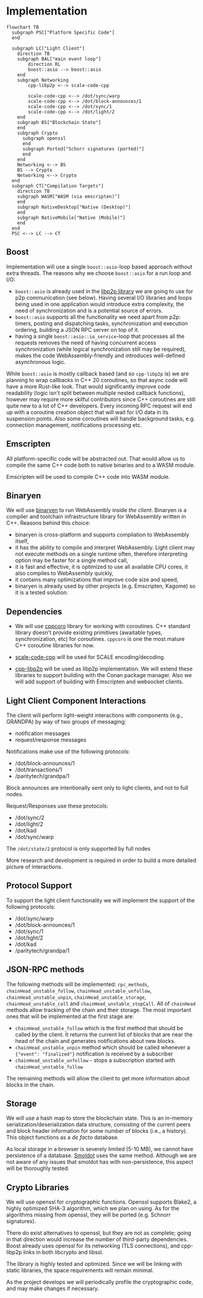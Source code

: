 # Implementation

```mermaid
flowchart TB
  subgraph PSC["Platform Specific Code"]
  end

  subgraph LC["Light Client"]
    direction TB
    subgraph BAL["main event loop"]
        direction RL
        boost::asio --> boost::asio
    end
    subgraph Networking
        cpp-libp2p <--> scale-code-cpp

        scale-code-cpp <--> /dot/sync/warp
        scale-code-cpp <--> /dot/block-announces/1
        scale-code-cpp <--> /dot/sync/1
        scale-code-cpp <--> /dot/light/2
    end
    subgraph BS["Blockchain State"]
    end
    subgraph Crypto
      subgraph openssl
      end
      subgraph Ported["Schorr signatures (ported)"]
      end
    end
    Networking <--> BS
    BS --> Crypto
    Networking <--> Crypto
  end
  subgraph CT["Compilation Targets"]
    direction TB
    subgraph WASM["WASM (via emscripten)"]
    end
    subgraph NativeDesktop["Native (Desktop)"]
    end
    subgraph NativeMobile["Native (Mobile)"]
    end
  end
  PSC <--> LC --> CT
```

## Boost

Implementation will use a single `boost::asio`-loop based approach without extra threads. The reasons why we choose `boost::asio` for a run loop and I/O:
 - `boost::asio` is already used in the [libp2p library](https://github.com/libp2p/cpp-libp2p) we are going to use for p2p communication (see below). Having several I/O libraries and loops being used in one application would introduce extra complexity, the need of synchronization and is a potential source of errors.
 - `boost::asio` supports all the functionality we need apart from p2p: timers, posting and dispatching tasks, synchronization and execution ordering, building a JSON RPC server on top of it.
 - having a single `boost::asio::io_service`-loop that processes all the requests removes the need of having concurrent access synchronization (while logical synchronization still may be required), makes the code WebAssembly-friendly and introduces well-defined asynchronous logic.

 While `boost::asio` is mostly callback based (and so `cpp-libp2p` is) we are planning to wrap callbacks in C++ 20 coroutines, so that async code will have a more Rust-like look. That would significantly improve code readability (logic isn't split between multiple nested callback functions), however may require more skilful contributors since C++ coroutines are still quite new to a lot of C++ developers. Every incoming RPC request will end up with a coroutine creation object that will wait for I/O data in its suspension points. Also some coroutines will handle background tasks, e.g. connection management, notifications processing etc.

## Emscripten
All platform-specific code will be abstracted out. That would allow us to compile the same C++ code both to native binaries and to a WASM module.

Emscripten will be used to compile C++ code into WASM module.

## Binaryen

We will use [binaryen](https://github.com/WebAssembly/binaryen) to run WebAssembly inside _the client_. Binaryen is a compiler and toolchain infrastructure library for WebAssembly written in C++. Reasons behind this choice:
- binaryen is cross-platform and supports compilation to WebAssembly itself,
- it has the ability to compile and interpret WebAssembly. Light client may not execute methods on a single runtime often, therefore interpreting option may be faster for a single method call,
- it is fast and effective, it is optimized to use all available CPU cores, it also compiles to WebAssembly quickly,
- it contains many optimizations that improve code size and speed,
- binaryen is already used by other projects (e.g. Emscripten, Kagome) so it is a tested solution.

## Dependencies

- We will use [cppcoro](https://github.com/lewissbaker/cppcoro) library for working with coroutines. C++ standard library doesn't provide existing primitives (awaitable types, synchronization, etc) for coroutines. `cppcoro` is one the most mature C++ coroutine libraries for now.

- [scale-code-cpp](https://github.com/soramitsu/scale-codec-cpp) will be used for SCALE encoding/decoding.

- [cpp-libp2p](https://github.com/libp2p/cpp-libp2p) will be used as libp2p implementation. We will extend these libraries to support building with the Conan package manager. Also we will add support of building with Emscripten and websocket clients.

## Light Client Component Interactions

The client will perform light-weight interactions with components (e.g., GRANDPA) by way of two groups of messaging:
- notification messages
- request/response messages

Notifications make use of the following protocols:
- /dot/block-announces/1
- /dot/transactions/1
- /paritytech/grandpa/1

Block announces are intentionally sent only to light clients, and not to full nodes.

Request/Responses use these protocols:
- /dot/sync/2
- /dot/light/2
- /dot/kad
- /dot/sync/warp

The `/dot/state/2` protocol is only supported by full nodes

More research and development is required in order to build a more detailed picture of interactions.

## Protocol Support

To support the light client functionality we will implement the support of the following protocols:

- /dot/sync/warp
- /dot/block-announces/1
- /dot/sync/1
- /dot/light/2
- /dot/kad
- /paritytech/grandpa/1


## JSON-RPC methods

The following methods will be implemented: `rpc_methods`, `chainHead_unstable_follow`, `chainHead_unstable_unfollow`, `chainHead_unstable_unpin`, `chainHead_unstable_storage`, `chainHead_unstable_call` and `chainHead_unstable_stopCall`. All of `chainHead` methods allow tracking of the chain and their storage. The most important ones that will be implemented at the first stage are:
- `chainHead_unstable_follow` which is the first method that should be called by the client. It returns the current list of blocks that are near the head of the chain and generates notifications about new blocks. 
- `chainHead_unstable_unpin` method which should be called whenever a `{"event": "finalized"}` notification is received by a subscriber
- `chainHead_unstable_unfollow` - stops a subscription started with `chainHead_unstable_follow`

The remaining methods will allow the client to get more information about blocks in the chain.

## Storage

We will use a hash map to store the blockchain state.  This is an in-memory serialization/deserialization data structure, consisting of the current peers and block header information for some number of blocks (i.e., a history). This object functions as a *de facto* database.

As local storage in a browser is severely limited (5-10 MB), we cannot have persistence of a database. [Smoldot](https://github.com/paritytech/smoldot) uses the same method.  Although we are not aware of any issues that smoldot has with non-persistence, this aspect will be thoroughly tested.

## Crypto Libraries

We will use openssl for cryptographic functions.  Openssl supports Blake2, a highly optimized SHA-3 algorithm, which we plan on using.  As for the algorithms missing from openssl, they will be ported (e.g. Schnorr signatures).

There do exist alternatives to openssl, but they are not as complete; going in that direction would increase the number of third-party dependencies.  Boost already uses openssl for its networking (TLS connections), and cpp-libp2p links in both libcrypto and libssl.

The library is highly tested and optimized.  Since we will be linking with static libraries, the space requirements will remain minimal.

As the project develops we will periodically profile the cryptographic code, and may make changes if necessary.
